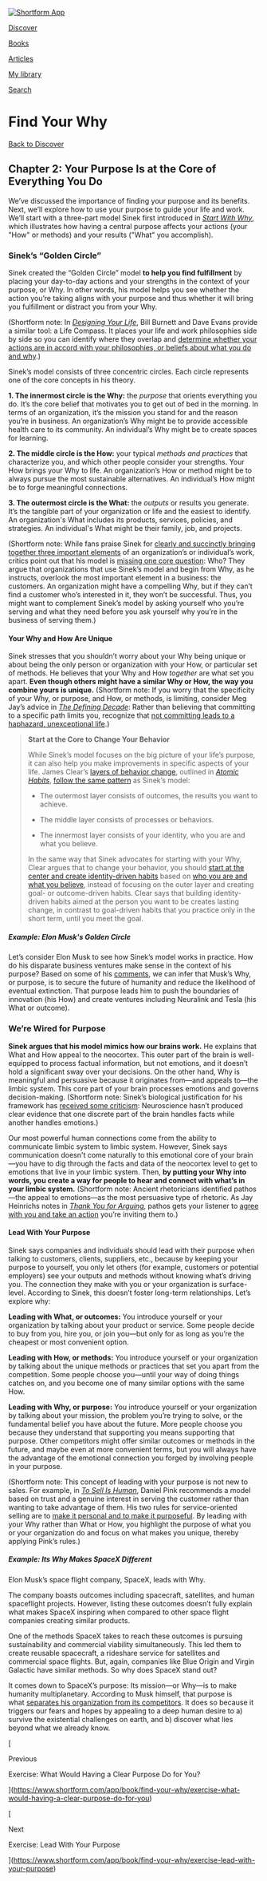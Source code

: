[![Shortform App](https://www.shortform.com/img/logo.36a2399e.svg)](https://www.shortform.com/app)

[Discover](https://www.shortform.com/app)

[Books](https://www.shortform.com/app/books)

[Articles](https://www.shortform.com/app/articles)

[My library](https://www.shortform.com/app/library)

[Search](https://www.shortform.com/app/search)

# Find Your Why

[Back to Discover](https://www.shortform.com/app)

## Chapter 2: Your Purpose Is at the Core of Everything You Do

We’ve discussed the importance of finding your purpose and its benefits. Next, we’ll explore how to use your purpose to guide your life and work. We’ll start with a three-part model Sinek first introduced in _[Start With Why](https://shortform.com/app/book/start-with-why/1-page-summary)_, which illustrates how having a central purpose affects your actions (your "How" or methods) and your results ("What" you accomplish).

### Sinek’s “Golden Circle”

Sinek created the “Golden Circle” model **to help you find fulfillment** by placing your day-to-day actions and your strengths in the context of your purpose, or Why. In other words, his model helps you see whether the action you’re taking aligns with your purpose and thus whether it will bring you fulfillment or distract you from your Why.

(Shortform note: In _[Designing Your Life](https://shortform.com/app/book/designing-your-life)_, Bill Burnett and Dave Evans provide a similar tool: a Life Compass. It places your life and work philosophies side by side so you can identify where they overlap and [determine whether your actions are in accord with your philosophies, or beliefs about what you do and why](https://shortform.com/app/book/designing-your-life/chapter-2).)

Sinek’s model consists of three concentric circles. Each circle represents one of the core concepts in his theory.

**1. The innermost circle is the Why:** the _purpose_ that orients everything you do. It’s the core belief that motivates you to get out of bed in the morning. In terms of an organization, it’s the mission you stand for and the reason you’re in business. An organization’s Why might be to provide accessible health care to its community. An individual’s Why might be to create spaces for learning.

**2. The middle circle is the How:** your typical _methods and practices_ that characterize you, and which other people consider your strengths. Your How brings your Why to life. An organization’s How or method might be to always pursue the most sustainable alternatives. An individual’s How might be to forge meaningful connections.

**3. The outermost circle is the What:** the _outputs_ or results you generate. It’s the tangible part of your organization or life and the easiest to identify. An organization's What includes its products, services, policies, and strategies. An individual's What might be their family, job, and projects.

(Shortform note: While fans praise Sinek for [clearly and succinctly bringing together three important elements](https://blog.dtssydney.com/praise-criticism-the-golden-circle-sinek) of an organization’s or individual’s work, critics point out that his model is [missing one core question](https://www.monkhouseandcompany.com/blog/why-simon-sinek-is-fundamentally-wrong/): Who? They argue that organizations that use Sinek’s model and begin from Why, as he instructs, overlook the most important element in a business: the customers. An organization might have a compelling Why, but if they can’t find a customer who’s interested in it, they won’t be successful. Thus, you might want to complement Sinek’s model by asking yourself who you’re serving and what they need before you ask yourself why you’re in the business of serving them.)

#### Your Why and How Are Unique

Sinek stresses that you shouldn’t worry about your Why being unique or about being the only person or organization with your How, or particular set of methods. He believes that your Why and How _together_ are what set you apart. **Even though others might have a similar Why or How, the way you combine yours is unique.** (Shortform note: If you worry that the specificity of your Why, or purpose, and How, or methods, is limiting, consider Meg Jay’s advice in _[The Defining Decade](https://shortform.com/app/book/the-defining-decade)_: Rather than believing that committing to a specific path limits you, recognize that [not committing leads to a haphazard, unexceptional life](https://shortform.com/app/book/the-defining-decade/finding-work#build-uniqueness-from-common-parts).)

> **Start at the Core to Change Your Behavior**
> 
> While Sinek’s model focuses on the big picture of your life’s purpose, it can also help you make improvements in specific aspects of your life. James Clear’s [layers of behavior change](https://shortform.com/app/book/atomic-habits/chapter-2#the-layers-of-change), outlined in _[Atomic Habits](https://shortform.com/app/book/atomic-habits)_, [follow the same pattern](https://medium.com/@slowwco/understanding-your-brain-connecting-the-golden-circle-simon-sinek-the-three-layers-of-8750e7478df5) as Sinek’s model:
> 
> - The outermost layer consists of outcomes, the results you want to achieve.
>     
> - The middle layer consists of processes or behaviors.
>     
> - The innermost layer consists of your identity, who you are and what you believe.
>     
> 
> In the same way that Sinek advocates for starting with your Why, Clear argues that to change your behavior, you should [start at the center and create identity-driven habits](https://shortform.com/app/book/atomic-habits#identity-based-habits) based on [who you are and what you believe](https://shortform.com/app/book/atomic-habits#identity-based-habits), instead of focusing on the outer layer and creating goal- or outcome-driven habits. Clear says that building identity-driven habits aimed at the person you want to be creates lasting change, in contrast to goal-driven habits that you practice only in the short term, until you meet the goal.

##### Example: Elon Musk's Golden Circle

Let’s consider Elon Musk to see how Sinek’s model works in practice. How do his disparate business ventures make sense in the context of his purpose? Based on some of his [comments](https://www.startalkradio.net/show/the-future-of-humanity-with-elon-musk/#), we can infer that Musk’s Why, or purpose, is to secure the future of humanity and reduce the likelihood of eventual extinction. That purpose leads him to push the boundaries of innovation (his How) and create ventures including Neuralink and Tesla (his What or outcome).

### We’re Wired for Purpose

**Sinek argues that his model mimics how our brains work.** He explains that What and How appeal to the neocortex. This outer part of the brain is well-equipped to process factual information, but not emotions, and it doesn’t hold a significant sway over your decisions. On the other hand, Why is meaningful and persuasive because it originates from—and appeals to—the limbic system. This core part of your brain processes emotions and governs decision-making. (Shortform note: Sinek’s biological justification for his framework has [received some criticism](https://www.quora.com/Is-there-any-scientific-evidence-to-support-Simon-Sineks-theory-of-The-Golden-Circle): Neuroscience hasn’t produced clear evidence that one discrete part of the brain handles facts while another handles emotions.)

Our most powerful human connections come from the ability to communicate limbic system to limbic system. However, Sinek says communication doesn't come naturally to this emotional core of your brain—you have to dig through the facts and data of the neocortex level to get to emotions that live in your limbic system. Then, **by putting your Why into words, you create a way for people to hear and connect with what’s in your limbic system.** (Shortform note: Ancient rhetoricians identified pathos—the appeal to emotions—as the most persuasive type of rhetoric. As Jay Heinrichs notes in _[Thank You for Arguing](https://shortform.com/app/book/thank-you-for-arguing),_ pathos gets your listener to [agree with you and take an action](https://shortform.com/app/book/thank-you-for-arguing/1-page-summary#use-em-pathos-em-to-persuade-your-audience) you’re inviting them to.)

#### Lead With Your Purpose

Sinek says companies and individuals should lead with their purpose when talking to customers, clients, suppliers, etc., because by keeping your purpose to yourself, you only let others (for example, customers or potential employers) see your outputs and methods without knowing what’s driving you. The connection they make with you or your organization is surface-level. According to Sinek, this doesn’t foster long-term relationships. Let’s explore why:

**Leading with What, or outcomes:** You introduce yourself or your organization by talking about your product or service. Some people decide to buy from you, hire you, or join you—but only for as long as you’re the cheapest or most convenient option.

**Leading with How, or methods:** You introduce yourself or your organization by talking about the unique methods or practices that set you apart from the competition. Some people choose you—until your way of doing things catches on, and you become one of many similar options with the same How.

**Leading with Why, or purpose:** You introduce yourself or your organization by talking about your mission, the problem you’re trying to solve, or the fundamental belief you have about the future. More people choose you because they understand that supporting you means supporting that purpose. Other competitors might offer similar outcomes or methods in the future, and maybe even at more convenient terms, but you will always have the advantage of the emotional connection you forged by involving people in your purpose.

(Shortform note: This concept of leading with your purpose is not new to sales. For example, in _[To Sell Is Human](https://www.shortform.com/app/book/to-sell-is-human)_, Daniel Pink recommends a model based on trust and a genuine interest in serving the customer rather than wanting to take advantage of them. His two rules for service-oriented selling are to [make it personal and to make it purposeful](https://www.shortform.com/app/book/to-sell-is-human/chapter-9). By leading with your Why rather than What or How, you highlight the purpose of what you or your organization do and focus on what makes you unique, thereby applying Pink’s rules.)

##### Example: Its Why Makes SpaceX Different

Elon Musk’s space flight company, SpaceX, leads with Why.

The company boasts outcomes including spacecraft, satellites, and human spaceflight projects. However, listing these outcomes doesn’t fully explain what makes SpaceX inspiring when compared to other space flight companies creating similar products.

One of the methods SpaceX takes to reach these outcomes is pursuing sustainability and commercial viability simultaneously. This led them to create reusable spacecraft, a rideshare service for satellites and commercial space flights. But, again, companies like Blue Origin and Virgin Galactic have similar methods. So why does SpaceX stand out?

It comes down to SpaceX’s purpose: Its mission—or Why—is to make humanity multiplanetary. According to Musk himself, that purpose is what [separates his organization from its competitors](https://www.gq-magazine.co.uk/article/elon-musk-interview). It does so because it triggers our fears and hopes by appealing to a deep human desire to a) survive the existential challenges on earth, and b) discover what lies beyond what we already know.

[

Previous

Exercise: What Would Having a Clear Purpose Do for You?

](https://www.shortform.com/app/book/find-your-why/exercise-what-would-having-a-clear-purpose-do-for-you)

[

Next

Exercise: Lead With Your Purpose

](https://www.shortform.com/app/book/find-your-why/exercise-lead-with-your-purpose)
